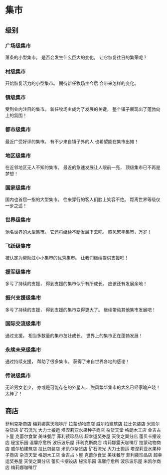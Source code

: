 # 集市

## 级别

### 广场级集市

萧条的小型集市。
是否会发生什么巨大的变化，
让它恢复往日的繁荣呢？

### 村级集市

开始恢复活力的小型集市。
期待新任牧场主今后
会带来怎样的变化。

### 镇级集市

受到业内注目的集市。
新任牧场主成为了发展的关键，
整个镇子展现出了蓬勃向上的氛围！

### 都市级集市

最近广受好评的集市。
有不少来自镇子外的人
也希望能在集市出摊！

### 地区级集市

在近邻地区无人不知的集市。
最近的急速发展让人眼前一亮，
顶级集市已不再是梦想！

### 国家级集市

国内也首屈一指的大型集市。
往来穿行的客人们脸上笑容不绝。
距离世界等级仅一步之遥！

### 世界级集市

驰名世界的大型集市。
它还将继续不断发展下去吧。
煦风繁华集市，万岁！

### 飞跃级集市

被认定为帮助过小小集市的优秀集市。
让我们继续提供支援吧！

### 援军级集市

多亏了持续的支援，
得到支援的集市似乎有所成长。
应该还有发展余地！

### 振兴支援级集市

多亏了持续的支援，
得到支援的集市变得更大了。
继续带动其他集市发展吧！

### 国际交流级集市

通过支援，
相当多数量的集市茁壮成长。
世界上的集市正在蓬勃发展！

### 永续未来级集市

通过持续支援，
帮助了很多集市。
获得了来自世界各地的感谢！

### 传说级集市

无论男女老少，
亦或是可能存在的外星人，
煦风繁华集市的大名已经家喻户晓！
太棒了！

## 商店

菲利克斯商店
梅莉娜露天咖啡厅
拉蒙动物商店
威尔柏建筑店
拉比包装店
米凯尔杂货店
矿石流光
大力士搬运
塔涅莉亚水果种子商店
杂货天堂
格朗木工店
金吉占卜屋
克蕾尔食堂
美味餐厅
菲利裴珍品店
超幸运奖券屋
天使之翼分店
蕾贝卡摆设店
秘宝乐园
温馨疗愈所
波乐波乐屋
菲利克斯商店
梅莉娜露天咖啡厅
拉蒙动物商店
威尔柏建筑店
拉比包装店
米凯尔杂货店
矿石流光
大力士搬运
塔涅莉亚水果种子商店
杂货天堂
格朗木工店
金吉占卜屋
克蕾尔食堂
美味餐厅
菲利裴珍品店
超幸运奖券屋
天使之翼分店
蕾贝卡摆设店
秘宝乐园
温馨疗愈所
波乐波乐屋
米凯尔商店
梅莉娜咖啡厅
